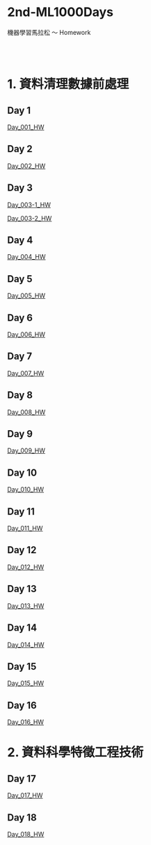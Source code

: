 # 2nd-ML1000Days

機器學習馬拉松 ～ Homework


</br>
</br>	

# 1. 資料清理數據前處理

## Day 1
[Day_001_HW](https://github.com/juidasci/2nd-ML100Days/blob/master/homework/Day_001_HW.ipynb)

## Day 2
[Day_002_HW](https://github.com/juidasci/2nd-ML100Days/blob/master/homework/Day_002_HW.ipynb)

## Day 3
[Day_003-1_HW](https://github.com/juidasci/2nd-ML100Days/blob/master/homework/Day_003-1_HW.ipynb)

[Day_003-2_HW](https://github.com/juidasci/2nd-ML100Days/blob/master/homework/Day_003-2_HW.ipynb)

## Day 4
[Day_004_HW](https://github.com/juidasci/2nd-ML100Days/blob/master/homework/Day_004_HW.ipynb)

## Day 5
[Day_005_HW](https://github.com/juidasci/2nd-ML100Days/blob/master/homework/Day_005_HW.ipynb)

## Day 6
[Day_006_HW](https://github.com/juidasci/2nd-ML100Days/blob/master/homework/Day_006_HW.ipynb)

## Day 7
[Day_007_HW](https://github.com/juidasci/2nd-ML100Days/blob/master/homework/Day_007_HW.ipynb)

## Day 8
[Day_008_HW](https://github.com/juidasci/2nd-ML100Days/blob/master/homework/Day_008_HW.ipynb)

## Day 9
[Day_009_HW](https://github.com/juidasci/2nd-ML100Days/blob/master/homework/Day_009_HW.ipynb)

## Day 10
[Day_010_HW](https://github.com/juidasci/2nd-ML100Days/blob/master/homework/Day_010_HW.ipynb)

## Day 11
[Day_011_HW](https://github.com/juidasci/2nd-ML100Days/blob/master/homework/Day_011_HW.ipynb)

## Day 12
[Day_012_HW](https://github.com/juidasci/2nd-ML100Days/blob/master/homework/Day_012_HW.ipynb)

## Day 13
[Day_013_HW](https://github.com/juidasci/2nd-ML100Days/blob/master/homework/Day_013_HW.ipynb)

## Day 14
[Day_014_HW](https://github.com/juidasci/2nd-ML100Days/blob/master/homework/Day_014_HW.ipynb)

## Day 15
[Day_015_HW](https://github.com/juidasci/2nd-ML100Days/blob/master/homework/Day_015_HW.ipynb)

## Day 16
[Day_016_HW](https://github.com/juidasci/2nd-ML100Days/blob/master/homework/Day_016_HW.png)

# 2. 資料科學特徵工程技術

## Day 17
[Day_017_HW](https://github.com/juidasci/2nd-ML100Days/blob/master/homework/Day_017_HW.ipynb)

## Day 18
[Day_018_HW](https://github.com/juidasci/2nd-ML100Days/blob/master/homework/Day_018_HW.ipynb)